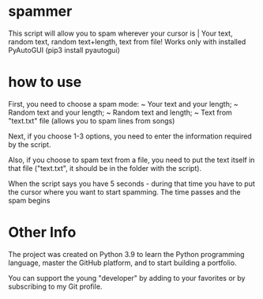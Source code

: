 # spammer
This script will allow you to spam wherever your cursor is | Your text, random text, random text+length, text from file!
Works only with installed PyAutoGUI (pip3 install pyautogui)

# how to use
First, you need to choose a spam mode:
 ~ Your text and your length;
 ~ Random text and your length;
 ~ Random text and length;
 ~ Text from "text.txt" file (allows you to spam lines from songs)
 
Next, if you choose 1-3 options, you need to enter the information required by the script.

Also, if you choose to spam text from a file, you need to put the text itself in that file ("text.txt", it should be in the folder with the script).

When the script says you have 5 seconds - during that time you have to put the cursor where you want to start spamming. The time passes and the spam begins

# Other Info
The project was created on Python 3.9 to learn the Python programming language, master the GitHub platform, and to start building a portfolio.

You can support the young "developer" by adding to your favorites or by subscribing to my Git profile.
